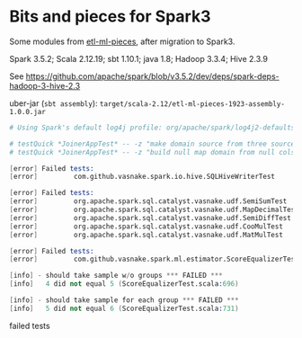 # Bits and pieces for Spark3

Some modules from [etl-ml-pieces](../etl-ml-pieces.scala/readme.md), after migration to Spark3.

Spark 3.5.2; Scala 2.12.19; sbt 1.10.1; java 1.8; Hadoop 3.3.4; Hive 2.3.9

See https://github.com/apache/spark/blob/v3.5.2/dev/deps/spark-deps-hadoop-3-hive-2.3

uber-jar (`sbt assembly`): `target/scala-2.12/etl-ml-pieces-1923-assembly-1.0.0.jar`

```s
# Using Spark's default log4j profile: org/apache/spark/log4j2-defaults.properties

# testQuick *JoinerAppTest* -- -z "make domain source from three sources with features selection"
# testQuick *JoinerAppTest* -- -z "build null map domain from null cols"

[error] Failed tests:          
[error]         com.github.vasnake.spark.io.hive.SQLHiveWriterTest

[error] Failed tests:
[error]         org.apache.spark.sql.catalyst.vasnake.udf.SemiSumTest
[error]         org.apache.spark.sql.catalyst.vasnake.udf.MapDecimalTest
[error]         org.apache.spark.sql.catalyst.vasnake.udf.SemiDiffTest
[error]         org.apache.spark.sql.catalyst.vasnake.udf.CooMulTest
[error]         org.apache.spark.sql.catalyst.vasnake.udf.MatMulTest

[error] Failed tests:
[error]         com.github.vasnake.spark.ml.estimator.ScoreEqualizerTest

[info] - should take sample w/o groups *** FAILED ***
[info]   4 did not equal 5 (ScoreEqualizerTest.scala:696)  

[info] - should take sample for each group *** FAILED ***
[info]   5 did not equal 6 (ScoreEqualizerTest.scala:731)  

```
failed tests
